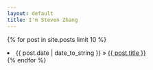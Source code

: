 ```yaml
---
layout: default
title: I'm Steven Zhang
---
```


{% for post in site.posts limit 10 %}
<article>
    <li><span>{{ post.date | date_to_string }}</span> &raquo; <a href="{{ BASE_PATH }}{{ post.url }}">{{ post.title }}</a></li>
</article>
{% endfor %}


